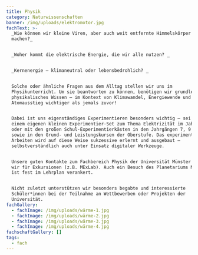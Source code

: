 ```yaml
---
title: Physik
category: Naturwissenschaften
banner: /img/uploads/elektromotor.jpg
fachText: >-
  _Wie können wir kleine Viren, aber auch weit entfernte Himmelskörper sichtbar
  machen?_


  _Woher kommt die elektrische Energie, die wir alle nutzen? _


  _Kernenergie – klimaneutral oder lebensbedrohlich? _


  Solche oder ähnliche Fragen aus dem Alltag stellen wir uns im
  Physikunterricht. Um sie beantworten zu können, benötigen wir grundlegendes
  physikalisches Wissen – im Kontext von Klimawandel, Energiewende und
  Atomausstieg wichtiger als jemals zuvor! 


  Dabei ist uns eigenständiges Experimentieren besonders wichtig – sei es mit
  einem eigenen kleinen Experimentier-Set zum Thema Elektrizität im Jahrgang 6
  oder mit den großen Schul-Experimentierkästen in den Jahrgängen 7, 9 und 10
  sowie in den Grund- und Leistungskursen der Oberstufe. Das experimentelle
  Arbeiten wird auf diese Weise sukzessive erlernt und ausgebaut –
  selbstverständlich auch unter Einsatz digitaler Werkzeuge. 


  Unsere guten Kontakte zum Fachbereich Physik der Universität Münster nutzen
  wir für Exkursionen (z.B. MExLab). Auch ein Besuch des Planetariums Münster
  ist fest im Lehrplan verankert. 


  Nicht zuletzt unterstützen wir besonders begabte und interessierte
  Schüler*innen bei der Teilnahme an Wettbewerben oder Projekten der
  Universität.
fachGallery:
  - fachImage: /img/uploads/wärme-1.jpg
  - fachImage: /img/uploads/wärme-2.jpg
  - fachImage: /img/uploads/wärme-3.jpg
  - fachImage: /img/uploads/wärme-4.jpg
fachschaftGallery: []
tags:
  - fach
---
```


